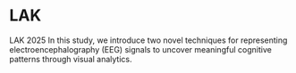 # LAK
LAK 2025
In this study, we introduce two novel techniques for representing electroencephalography (EEG) signals to uncover meaningful
cognitive patterns through visual analytics. 
